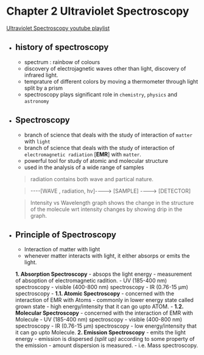 # Chapter 2 Ultraviolet Spectroscopy

[Ultraviolet Spectroscopy youtube playlist](https://www.youtube.com/playlist?list=PLRYyI2dOW5q0crC8Dgf7UwcuFk9FVb3kP)

- ## history of spectroscopy
	- spectrum : rainbow of colours
	- discovery of electrojagnetic waves other than light, discovery of infrared light.
	- temprature of different colors by moving a thermometer through light split by a prism
	- spectroscopy plays significant role in `chemistry`, `physics` and `astronomy`

- ## Spectroscopy
	- branch of science that deals with the study of interaction of `matter` with `light`
	- branch of science that deals with the study of interaction of `electromagnetic radiation` [**EMR**] with `matter`.
	- powerful tool for study of atomic and molecular structure
	- used in the analysis of a wide range of samples
	
	> radiation contains both wave and partical nature.
	
	> ----[WAVE , radiation, hv]----> [SAMPLE] ----> [DETECTOR]
	
	> Intensity vs Wavelength graph shows the change in the structure of the molecule wrt intensity changes by showing drip in the graph.
	
- ## Principle of Spectroscopy
	- Interaction of matter with light
	- whenever matter interacts with light, it either absorps or emits the light.

	**1. Absorption Spectroscopy**
		- absops the light energy
		- measurement of absoption of electromagnetic radition.
			- UV (185-400 nm) spectroscopy
			- visible (400-800 nm) spectroscopy
			- IR (0.76-15 μm) spectroscopy
		- **1.1. Atomic Spectroscopy**
			- concerned with the interaction of EMR with Atoms
			- commonly in lower energy state called grown state
			- high energy/intensity that it can go upto ATOM.
		- **1.2. Molecular Spectroscopy**
			- concerned with the interaction of EMR with Molecule
				- UV (185-400 nm) spectroscopy
				- visible (400-800 nm) spectroscopy
				- IR (0.76-15 μm) spectroscopy
			- low energy/intensity that it can go upto Molecule.
	**2. Emission Spectroscopy**
		- emits the light energy
		- emission is dispersed *(split up)* according to some property of the emission
		- amount dispersion is measured.
		- i.e. Mass spectroscopy.